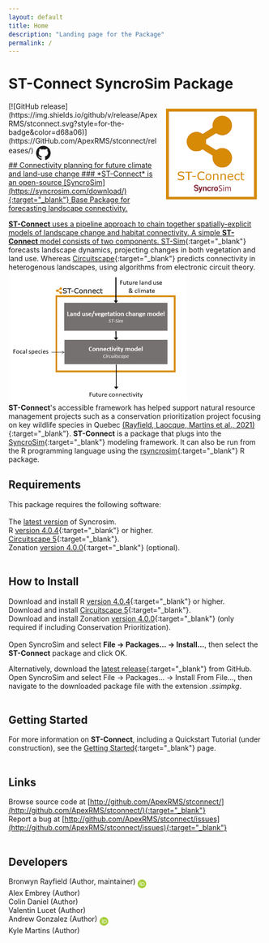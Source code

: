 ```yaml
---
layout: default
title: Home
description: "Landing page for the Package"
permalink: /
---
```


# **ST-Connect** SyncroSim Package
<img align="right" style="padding: 13px" width="180" src="assets/images/logo/stconnect-sticker.png">
[![GitHub release](https://img.shields.io/github/v/release/ApexRMS/stconnect.svg?style=for-the-badge&color=d68a06)](https://GitHub.com/ApexRMS/stconnect/releases/)    <a href="https://github.com/ApexRMS/stconnect"><img align="middle" style="padding: 1px" width="30" src="assets/images/logo/github-trans2.png">
<br>
## Connectivity planning for future climate and land-use change
### *ST-Connect* is an open-source [SyncroSim](https://syncrosim.com/download/){:target="_blank"} Base Package for forecasting landscape connectivity.


**ST-Connect** uses a pipeline approach to chain together spatially-explicit models of landscape change and habitat connectivity. A simple **ST-Connect** model consists of two components. [ST-Sim](http://docs.stsim.net/){:target="_blank"} forecasts landscape dynamics, projecting changes in both vegetation and land use. Whereas [Circuitscape](https://circuitscape.org/){:target="_blank"} predicts connectivity in heterogenous landscapes, using algorithms from electronic circuit theory.
<br>
<img align="middle" style="padding: 3px" width="350" src="assets/images/pipeline-1.PNG">
<br>
**ST-Connect**'s accessible framework has helped support natural resource management projects such as a conservation prioritization project focusing on key wildlife species in Quebec [(Rayfield, Laocque, Martins et al., 2021)](https://quebio.ca/en/connectivity_report){:target="_blank"}. **ST-Connect** is a package that plugs into the [SyncroSim](https://syncrosim.com/){:target="_blank"} modeling framework. It can also be run from the R programming language using the [rsyncrosim](https://syncrosim.com/r-package/){:target="_blank"} R package.

## Requirements

This package requires the following software:
<br>
<br>
The <a href="https://syncrosim.com/download/" target="_blank">latest version</a> of Syncrosim.
<br>
R [version 4.0.4](https://www.r-project.org/){:target="_blank"} or higher.
<br>
[Circuitscape 5](https://circuitscape.org/downloads/){:target="_blank"}.
<br>
Zonation [version 4.0.0](https://github.com/cbig/zonation-core/releases){:target="_blank"} (optional).
<br>
<br>
## How to Install

Download and install R [version 4.0.4](https://www.r-project.org/){:target="_blank"} or higher.
<br>
Download and install [Circuitscape 5](https://circuitscape.org/downloads/){:target="_blank"}.
<br>
Download and install Zonation [version 4.0.0](https://github.com/cbig/zonation-core/releases){:target="_blank"} (only required if including Conservation Prioritization).
<br>
<br>
Open SyncroSim and select **File -> Packages… -> Install…**, then select the **ST-Connect** package and click OK.

Alternatively, download the [latest release](https://github.com/ApexRMS/stconnect/releases/){:target="_blank"} from GitHub. Open SyncroSim and select File -> Packages… -> Install From File…, then navigate to the downloaded package file with the extension *.ssimpkg*.
<br>
<br>
## Getting Started

For more information on **ST-Connect**, including a Quickstart Tutorial (under construction), see the [Getting Started](https://apexrms.github.io/stconnect/getting_started.html){:target="_blank"} page.
<br>
<br>
## Links

Browse source code at
[http://github.com/ApexRMS/stconnect/](http://github.com/ApexRMS/stconnect/){:target="_blank"}
<br>
Report a bug at
[http://github.com/ApexRMS/stconnect/issues](http://github.com/ApexRMS/stconnect/issues){:target="_blank"}
<br>
<br>
## Developers

Bronwyn Rayfield (Author, maintainer) <a href="https://orcid.org/0000-0003-1768-1300" target="_blank"><img align="middle" style="padding: 0.5px" width="17" src="assets/images/ORCID.png"></a>
<br>
Alex Embrey (Author)
<br>
Colin Daniel (Author)
<br>
Valentin Lucet (Author)
<br>
Andrew Gonzalez (Author) <a href="https://orcid.org/0000-0001-6075-8081" target="_blank"><img align="middle" style="padding: 0.5px" width="17" src="assets/images/ORCID.png"></a>
<br>
Kyle Martins (Author)
